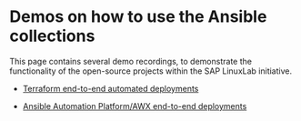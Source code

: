 # Demos on how to use the Ansible collections

This page contains several demo recordings, to demonstrate the functionality of the open-source projects within the SAP LinuxLab initiative.

- [Terraform end-to-end automated deployments](03a_demos.md)

- [Ansible Automation Platform/AWX end-to-end deployments](https://sap-linuxlab.github.io/demo.sap_install/)
